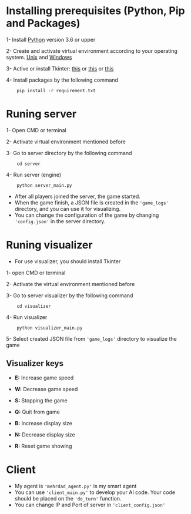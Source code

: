 # Installing prerequisites (Python, Pip and Packages) 
1- Install <a href=https://www.python.org/downloads/>Python</a> version 3.6 or upper 

2- Create and activate virtual environment according to your operating system. <a href=https://help.dreamhost.com/hc/en-us/articles/115000695551-Installing-and-using-virtualenv-with-Python-3>Unix</a> and <a href=https://mothergeo-py.readthedocs.io/en/latest/development/how-to/venv-win.html>Windows</a>

3- Active or install Tkinter:
 <a href=https://docs.python.org/3/library/tkinter.html>this</a> or <a href=https://www.javatpoint.com/how-to-install-tkinter-in-python>this</a> or <a href= https://riptutorial.com/tkinter/example/3206/installation-or-setup>this</a>

4- Install packages by the following command
```
    pip install -r requirement.txt
```

# Runing server

1- Open CMD or terminal

2- Activate virtual environment mentioned before

3- Go to server directory by the following command
```
    cd server
```
4- Run server (engine)
```
    python server_main.py
```

- After all players joined the server, the game started.
- When the game finish, a JSON file is created in the `'game_logs'` directory, and you can use it for visualizing.
- You can change the configuration of the game by changing `'config.json'` in the server directory.


# Runing visualizer 
- For use visualizer, you should install Tkinter 

1- open CMD or terminal

2- Activate the virtual environment mentioned before

3- Go to server visualizer by the following command
```
    cd visualizer
```
4- Run visualizer
```
    python visualizer_main.py
```
5- Select created JSON file from `'game_logs'` directory to visualize the game



## Visualizer keys 
- **E:** Increase game speed 

- **W:** Decrease game speed

- **S:** Stopping the game

- **Q:** Quit from game

- **B:** Increase display size

- **N:** Decrease display size

- **R:** Reset game showing

# Client 

- My agent is `'mehrdad_agent.py'` is my smart agent
- You can use `'client_main.py'` to develop your AI code. Your code should be placed on the `'do_turn'` function.
- You can change IP and Port of server in `'client_config.json'` 


